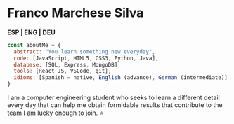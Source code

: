 # Franco Marchese Silva 

**ESP | ENG | DEU**

```js
const aboutMe = {
  abstract: "You learn something new everyday",
  code: [JavaScript, HTML5, CSS3, Python, Java],
  database: [SQL, Express, MongoDB],
  tools: [React JS, VSCode, git],
  idioms: [Spanish = native, English (advance), German (intermediate)]
}
```

I am a computer engineering student who seeks to learn a different detail every day that can help me obtain formidable results that contribute to the team I am lucky enough to join. :star:
